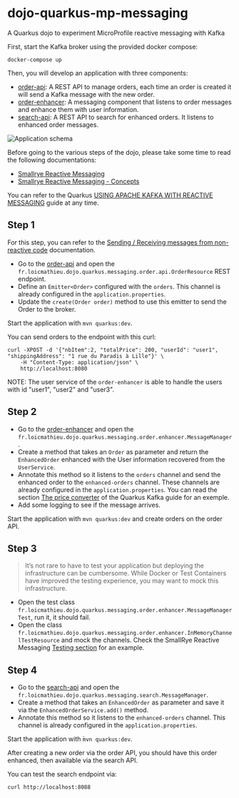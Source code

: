 # dojo-quarkus-mp-messaging
A Quarkus dojo to experiment MicroProfile reactive messaging with Kafka

First, start the Kafka broker using the provided docker compose: 

```
docker-compose up
```

Then, you will develop an application with three components:

- [order-api](order-api): A REST API to manage orders, each time an order is created it will send a Kafka message with the new order.
- [order-enhancer](order-enhancer): A messaging component that listens to order messages and enhance them with user information.
- [search-api](search-api): A REST API to search for enhanced orders. It listens to enhanced order messages.

![Application schema](dojo-quarkus-messaging.png)

Before going to the various steps of the dojo, please take some time to read the following documentations:

- [Smallrye Reactive Messaging](https://smallrye.io/smallrye-reactive-messaging/smallrye-reactive-messaging/2.7/index.html)
- [Smallrye Reactive Messaging - Concepts](https://smallrye.io/smallrye-reactive-messaging/smallrye-reactive-messaging/2.7/concepts.html)

You can refer to the Quarkus [USING APACHE KAFKA WITH REACTIVE MESSAGING](https://quarkus.io/guides/kafka) guide at any time.

## Step 1

For this step, you can refer to the [Sending / Receiving messages from non-reactive code](https://smallrye.io/smallrye-reactive-messaging/smallrye-reactive-messaging/2.7/emitter/emitter.html) documentation.

- Go to the [order-api](order-api) and open the `fr.loicmathieu.dojo.quarkus.messaging.order.api.OrderResource` REST endpoint.
- Define an `Emitter<Order>` configured with the `orders`. This channel is already configured in the `application.properties`.
- Update the `create(Order order)` method to use this emitter to send the Order to the broker.

Start the application with `mvn quarkus:dev`.

You can send orders to the endpoint with this curl: 

```
curl -XPOST -d '{"nbItem":2, "totalPrice": 200, "userId": "user1", "shippingAddress": "1 rue du Paradis à Lille"}' \
    -H "Content-Type: application/json" \
    http://localhost:8080
```

NOTE: The user service of the `order-enhancer` is able to handle the users with id  "user1", "user2" and "user3".

## Step 2

- Go to the [order-enhancer](order-enhancer) and open the `fr.loicmathieu.dojo.quarkus.messaging.order.enhancer.MessageManager`.
- Create a method that takes an `Order` as parameter and return the `EnhancedOrder` enhanced with the User information recovered from the `UserService`.
- Annotate this method so it listens to the `orders` channel and send the enhanced order to the `enhanced-orders` channel. 
These channels are already configured in the `application.properties`.
You can read the section [The price converter](https://quarkus.io/guides/kafka#the-price-converter) of the Quarkus Kafka guide for an exemple.
- Add some logging to see if the message arrives.

Start the application with `mvn quarkus:dev` and create orders on the order API.

## Step 3

> It’s not rare to have to test your application but deploying the infrastructure can be cumbersome. While Docker or Test Containers have improved the testing experience, you may want to mock this infrastructure.

 - Open the test class `fr.loicmathieu.dojo.quarkus.messaging.order.enhancer.MessageManagerTest`, run it, it should fail.
 - Open the class `fr.loicmathieu.dojo.quarkus.messaging.order.enhancer.InMemoryChannelTestResource` and mock the channels.
Check the SmallRye Reactive Messaging [Testing section](https://smallrye.io/smallrye-reactive-messaging/smallrye-reactive-messaging/2.7/testing/testing.html) for an example.

## Step 4

- Go to the [search-api](search-api) and open the `fr.loicmathieu.dojo.quarkus.messaging.search.MessageManager`.
- Create a method that takes an `EnhancedOrder` as parameter and save it via the `EnhancedOrderService.add()` method.
- Annotate this method so it listens to the `enhanced-orders` channel. This channel is already configured in the `application.properties`.

Start the application with ̀`mvn quarkus:dev`.

After creating a new order via the order API, you should have this order enhanced, then available via the search API.

You can test the search endpoint via:

```
curl http://localhost:8088
```